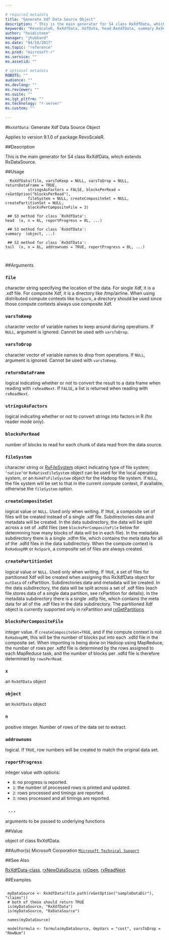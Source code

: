 ```yaml
--- 
 
# required metadata 
title: "Generate Xdf Data Source Object" 
description: " This is the main generator for S4 class RxXdfData, which extends RxDataSource. " 
keywords: "RevoScaleR, RxXdfData, XdfData, head.RxXdfData, summary.RxXdfData, tail.RxXdfData, file, connection" 
author: "heidisteen" 
manager: "jhubbard" 
ms.date: "04/18/2017" 
ms.topic: "reference" 
ms.prod: "microsoft-r" 
ms.service: "" 
ms.assetid: "" 
 
# optional metadata 
ROBOTS: "" 
audience: "" 
ms.devlang: "" 
ms.reviewer: "" 
ms.suite: "" 
ms.tgt_pltfrm: "" 
ms.technology: "r-server" 
ms.custom: "" 
 
--- 
```

 
 
 
 
 
 
 #`RxXdfData`: Generate Xdf Data Source Object

 Applies to version 9.1.0 of package RevoScaleR.
 
 ##Description
 
This is the main generator for S4 class RxXdfData, which extends RxDataSource.
 
 
 ##Usage

```   
  RxXdfData(file, varsToKeep = NULL, varsToDrop = NULL, returnDataFrame = TRUE,
          stringsAsFactors = FALSE, blocksPerRead = rxGetOption("blocksPerRead"),
          fileSystem = NULL, createCompositeSet = NULL, createPartitionSet = NULL,
          blocksPerCompositeFile = 3) 
  
 ## S3 method for class `RxXdfData':
head  (x, n = 6L, reportProgress = 0L, ...)
  
 ## S3 method for class `RxXdfData':
summary  (object, ...)
  
 ## S3 method for class `RxXdfData':
tail  (x, n = 6L, addrownums = TRUE, reportProgress = 0L, ...)
  	      
 
```
 
 
 ##Arguments

   
    
 ### `file`
 character string specifying the location of the data. For single Xdf, it is a .xdf file.  For composite Xdf, it is a directory like /tmp/airline. When using distributed compute contexts like `RxSpark`, a directory should be used since those compute contexts always use composite Xdf. 
  
  
    
 ### `varsToKeep`
 character vector of variable names to keep around during operations. If `NULL`, argument is ignored. Cannot be used with `varsToDrop`. 
  
  
    
 ### `varsToDrop`
 character vector of variable names to drop from operations. If `NULL`, argument is ignored. Cannot be used with `varsToKeep`. 
  
  
    
 ### `returnDataFrame`
 logical indicating whether or not to convert the result to a data frame when reading with `rxReadNext`. If `FALSE`, a list is returned when reading with `rxReadNext`. 
  
  
    
 ### `stringsAsFactors`
 logical indicating whether or not to convert strings into factors in R (for reader mode only). 
  
  
    
 ### `blocksPerRead`
 number of blocks to read for each chunk of data read from the data source. 
  
  
     
 ### `fileSystem`
 character string or [RxFileSystem](../../r-reference/revoscaler/rxfilesystem.md) object indicating type of file system;  `"native"`or `RxNativeFileSystem` object can be used for the local operating system, or an `RxHdfsFileSystem` object for the Hadoop file system. If `NULL`, the file system will be set to that in the current compute context, if available, otherwise the `fileSystem` option. 
  
  
     
 ### `createCompositeSet`
 logical value or `NULL`. Used only when writing.  If `TRUE`, a composite set of files will be created instead of a single .xdf file.  Subdirectories data and metadata will be created. In the data subdirectory, the data will be split across a set of .xdfd files (see `blocksPerCompositeFile` below for determining how many blocks of data will be in each file). In the metadata subdirectory  there is a single .xdfm file, which contains the meta data for all of the  .xdfd files in the  data subdirectory. When the compute context is `RxHadoopMR` or `RxSpark`, a composite  set of files are always created. 
  
  
     
 ### `createPartitionSet`
 logical value or `NULL`. Used only when writing.  If `TRUE`, a set of files for partitioned Xdf will be created when assigning this RxXdfData object for `outData` of rxPartition. Subdirectories data and metadata will be created. In the data subdirectory, the data will be split across a set of .xdf files (each file stores data of a single data partition, see rxPartition for details). In the metadata subdirectory there is a single .xdfp file, which contains the meta data for all of the  .xdf files in the  data subdirectory. The partitioned Xdf object is currently supported only in rxPartition and [rxGetPartitions](../../r-reference/revoscaler/rxgetpartitions.md) 
  
   
     
 ### `blocksPerCompositeFile`
 integer value. If `createCompositeSet=TRUE`, and if the compute context is not `RxHadoopMR`, this will be the number of blocks put into each .xdfd file in the composite set. When importing is being done on Hadoop using MapReduce, the number of rows per .xdfd file is determined by the rows assigned to each MapReduce task, and the number of blocks per .xdfd file is therefore determined by `rowsPerRead`. 
   
   
     
 ### `x`
 an `RxXdfData` object 
  
   
     
 ### `object`
 an `RxXdfData` object 
  
   
     
 ### `n`
 positive integer. Number of rows of the data set to extract. 
  
   
     
 ### `addrownums`
 logical. If `TRUE`, row numbers will be created to match the original data set. 
  
   
     
 ### `reportProgress`
 integer value with options:  
*   `0`: no progress is reported. 
*   `1`: the number of processed rows is printed and updated. 
*   `2`: rows processed and timings are reported. 
*   `3`: rows processed and all timings are reported. 
  
  
  
     
 ### ` ...`
 arguments to be passed to underlying functions 
  
   
 
 
 ##Value
 
object of class RxXdfData.
 
 ##Author(s)
 Microsoft Corporation [`Microsoft Technical Support`](https://go.microsoft.com/fwlink/?LinkID=698556&clcid=0x409)
 
 
 ##See Also
 
[RxXdfData-class](RxXdfData-class.md),
[rxNewDataSource](rxNew.md),
[rxOpen](rxOpen-methods.md),
[rxReadNext](rxOpen-methods.md).
   
 ##Examples

 ```
   
  myDataSource <- RxXdfData(file.path(rxGetOption("sampleDataDir"), "claims"))
  # both of these should return TRUE
  is(myDataSource, "RxXdfData")
  is(myDataSource, "RxDataSource")
  
  names(myDataSource)
  
  modelFormula <- formula(myDataSource, depVars = "cost", varsToDrop = "RowNum")
  
 
```
 
 
 
